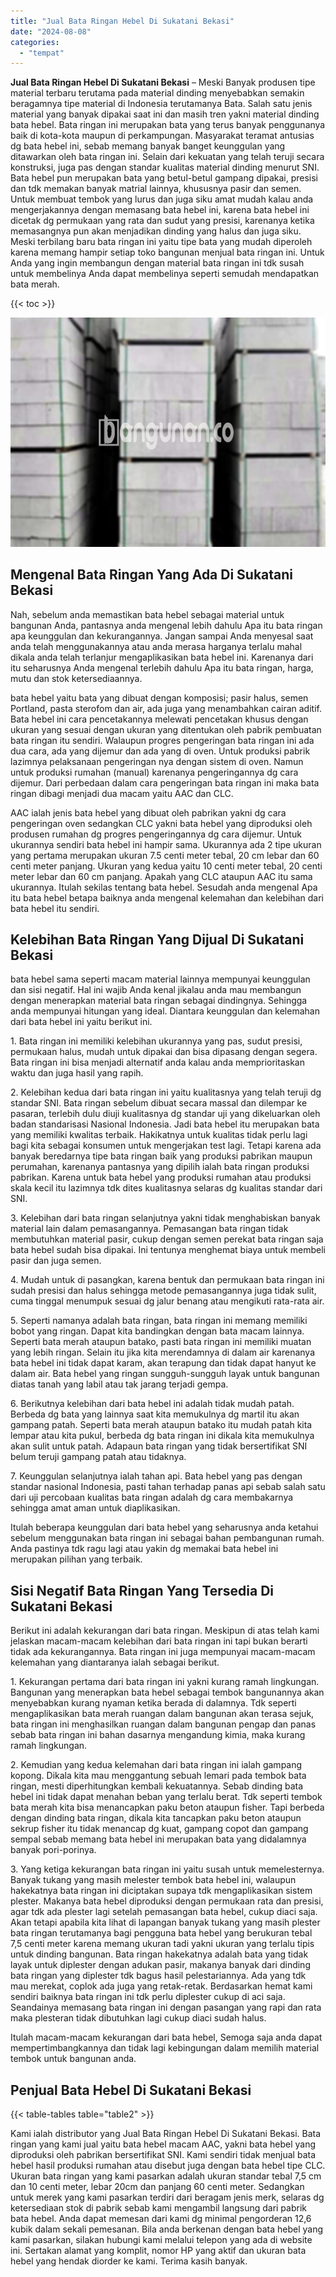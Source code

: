 ```yaml
---
title: "Jual Bata Ringan Hebel Di Sukatani Bekasi"
date: "2024-08-08"
categories: 
  - "tempat"
---
```


**Jual Bata Ringan Hebel Di Sukatani Bekasi** – Meski Banyak produsen tipe material terbaru terutama pada material dinding menyebabkan semakin beragamnya tipe material di Indonesia terutamanya Bata. Salah satu jenis material yang banyak dipakai saat ini dan masih tren yakni material dinding bata hebel. Bata ringan ini merupakan bata yang terus banyak penggunanya baik di kota-kota maupun di perkampungan. Masyarakat teramat antusias dg bata hebel ini, sebab memang banyak banget keunggulan yang ditawarkan oleh bata ringan ini. Selain dari kekuatan yang telah teruji secara konstruksi, juga pas dengan standar kualitas material dinding menurut SNI. Bata hebel pun merupakan bata yang betul-betul gampang dipakai, presisi dan tdk memakan banyak matrial lainnya, khususnya pasir dan semen. Untuk membuat tembok yang lurus dan juga siku amat mudah kalau anda mengerjakannya dengan memasang bata hebel ini, karena bata hebel ini dicetak dg permukaan yang rata dan sudut yang presisi, karenanya ketika memasangnya pun akan menjadikan dinding yang halus dan juga siku. Meski terbilang baru bata ringan ini yaitu tipe bata yang mudah diperoleh karena memang hampir setiap toko bangunan menjual bata ringan ini. Untuk Anda yang ingin membangun dengan material bata ringan ini tdk susah untuk membelinya Anda dapat membelinya seperti semudah mendapatkan bata merah.

{{< toc >}}

![Jual Bata Ringan Hebel Di Sukatani Bekasi](/images/jual-hebel-murah-23.png)

## Mengenal Bata Ringan Yang Ada Di Sukatani Bekasi

Nah, sebelum anda memastikan bata hebel sebagai material untuk bangunan Anda, pantasnya anda mengenal lebih dahulu Apa itu bata ringan apa keunggulan dan kekurangannya. Jangan sampai Anda menyesal saat anda telah menggunakannya atau anda merasa harganya terlalu mahal dikala anda telah terlanjur mengaplikasikan bata hebel ini. Karenanya dari itu seharusnya Anda mengenal terlebih dahulu Apa itu bata ringan, harga, mutu dan stok ketersediaannya.

bata hebel yaitu bata yang dibuat dengan komposisi; pasir halus, semen Portland, pasta sterofom dan air, ada juga yang menambahkan cairan aditif. Bata hebel ini cara pencetakannya melewati pencetakan khusus dengan ukuran yang sesuai dengan ukuran yang ditentukan oleh pabrik pembuatan bata ringan itu sendiri. Walaupun progres pengeringan bata ringan ini ada dua cara, ada yang dijemur dan ada yang di oven. Untuk produksi pabrik lazimnya pelaksanaan pengeringan nya dengan sistem di oven. Namun untuk produksi rumahan (manual) karenanya pengeringannya dg cara dijemur. Dari perbedaan dalam cara pengeringan bata ringan ini maka bata ringan dibagi menjadi dua macam yaitu AAC dan CLC.

AAC ialah jenis bata hebel yang dibuat oleh pabrikan yakni dg cara pengeringan oven sedangkan CLC yakni bata hebel yang diproduksi oleh produsen rumahan dg progres pengeringannya dg cara dijemur. Untuk ukurannya sendiri bata hebel ini hampir sama. Ukurannya ada 2 tipe ukuran yang pertama merupakan ukuran 7.5 centi meter tebal, 20 cm lebar dan 60 centi meter panjang. Ukuran yang kedua yaitu 10 centi meter tebal, 20 centi meter lebar dan 60 cm panjang. Apakah yang CLC ataupun AAC itu sama ukurannya. Itulah sekilas tentang bata hebel. Sesudah anda mengenal Apa itu bata hebel betapa baiknya anda mengenal kelemahan dan kelebihan dari bata hebel itu sendiri.

## Kelebihan Bata Ringan Yang Dijual Di Sukatani Bekasi

bata hebel sama seperti macam material lainnya mempunyai keunggulan dan sisi negatif. Hal ini wajib Anda kenal jikalau anda mau membangun dengan menerapkan material bata ringan sebagai dindingnya. Sehingga anda mempunyai hitungan yang ideal. Diantara keunggulan dan kelemahan dari bata hebel ini yaitu berikut ini.

1\. Bata ringan ini memiliki kelebihan ukurannya yang pas, sudut presisi, permukaan halus, mudah untuk dipakai dan bisa dipasang dengan segera. Bata ringan ini bisa menjadi alternatif anda kalau anda memprioritaskan waktu dan juga hasil yang rapih.

2\. Kelebihan kedua dari bata ringan ini yaitu kualitasnya yang telah teruji dg standar SNI. Bata ringan sebelum dibuat secara massal dan dilempar ke pasaran, terlebih dulu diuji kualitasnya dg standar uji yang dikeluarkan oleh badan standarisasi Nasional Indonesia. Jadi bata hebel itu merupakan bata yang memiliki kwalitas terbaik. Hakikatnya untuk kualitas tidak perlu lagi bagi kita sebagai konsumen untuk mengerjakan test lagi. Tetapi karena ada banyak beredarnya tipe bata ringan baik yang produksi pabrikan maupun perumahan, karenanya pantasnya yang dipilih ialah bata ringan produksi pabrikan. Karena untuk bata hebel yang produksi rumahan atau produksi skala kecil itu lazimnya tdk dites kualitasnya selaras dg kualitas standar dari SNI.

3\. Kelebihan dari bata ringan selanjutnya yakni tidak menghabiskan banyak material lain dalam pemasangannya. Pemasangan bata ringan tidak membutuhkan material pasir, cukup dengan semen perekat bata ringan saja bata hebel sudah bisa dipakai. Ini tentunya menghemat biaya untuk membeli pasir dan juga semen.

4\. Mudah untuk di pasangkan, karena bentuk dan permukaan bata ringan ini sudah presisi dan halus sehingga metode pemasangannya juga tidak sulit, cuma tinggal menumpuk sesuai dg jalur benang atau mengikuti rata-rata air.

5\. Seperti namanya adalah bata ringan, bata ringan ini memang memiliki bobot yang ringan. Dapat kita bandingkan dengan bata macam lainnya. Seperti bata merah ataupun batako, pasti bata ringan ini memiliki muatan yang lebih ringan. Selain itu jika kita merendamnya di dalam air karenanya bata hebel ini tidak dapat karam, akan terapung dan tidak dapat hanyut ke dalam air. Bata hebel yang ringan sungguh-sungguh layak untuk bangunan diatas tanah yang labil atau tak jarang terjadi gempa.

6\. Berikutnya kelebihan dari bata hebel ini adalah tidak mudah patah. Berbeda dg bata yang lainnya saat kita memukulnya dg martil itu akan gampang patah. Seperti bata merah ataupun batako itu mudah patah kita lempar atau kita pukul, berbeda dg bata ringan ini dikala kita memukulnya akan sulit untuk patah. Adapaun bata ringan yang tidak bersertifikat SNI belum teruji gampang patah atau tidaknya.

7\. Keunggulan selanjutnya ialah tahan api. Bata hebel yang pas dengan standar nasional Indonesia, pasti tahan terhadap panas api sebab salah satu dari uji percobaan kualitas bata ringan adalah dg cara membakarnya sehingga amat aman untuk diaplikasikan.

Itulah beberapa keunggulan dari bata hebel yang seharusnya anda ketahui sebelum menggunakan bata ringan ini sebagai bahan pembangunan rumah. Anda pastinya tdk ragu lagi atau yakin dg memakai bata hebel ini merupakan pilihan yang terbaik.

## Sisi Negatif Bata Ringan Yang Tersedia Di Sukatani Bekasi

Berikut ini adalah kekurangan dari bata ringan. Meskipun di atas telah kami jelaskan macam-macam kelebihan dari bata ringan ini tapi bukan berarti tidak ada kekurangannya. Bata ringan ini juga mempunyai macam-macam kelemahan yang diantaranya ialah sebagai berikut.

1\. Kekurangan pertama dari bata ringan ini yakni kurang ramah lingkungan. Bangunan yang menerapkan bata hebel sebagai tembok bangunannya akan menyebabkan kurang nyaman ketika berada di dalamnya. Tdk seperti mengaplikasikan bata merah ruangan dalam bangunan akan terasa sejuk, bata ringan ini menghasilkan ruangan dalam bangunan pengap dan panas sebab bata ringan ini bahan dasarnya mengandung kimia, maka kurang ramah lingkungan.

2\. Kemudian yang kedua kelemahan dari bata ringan ini ialah gampang kopong. Dikala kita mau menggantung sebuah lemari pada tembok bata ringan, mesti diperhitungkan kembali kekuatannya. Sebab dinding bata hebel ini tidak dapat menahan beban yang terlalu berat. Tdk seperti tembok bata merah kita bisa menancapkan paku beton ataupun fisher. Tapi berbeda dengan dinding bata ringan, dikala kita tancapkan paku beton ataupun sekrup fisher itu tidak menancap dg kuat, gampang copot dan gampang sempal sebab memang bata hebel ini merupakan bata yang didalamnya banyak pori-porinya.

3\. Yang ketiga kekurangan bata ringan ini yaitu susah untuk memelesternya. Banyak tukang yang masih melester tembok bata hebel ini, walaupun hakekatnya bata ringan ini diciptakan supaya tdk mengaplikasikan sistem plester. Makanya bata hebel diproduksi dengan permukaan rata dan presisi, agar tdk ada plester lagi setelah pemasangan bata hebel, cukup diaci saja. Akan tetapi apabila kita lihat di lapangan banyak tukang yang masih plester bata ringan terutamanya bagi pengguna bata hebel yang berukuran tebal 7,5 centi meter karena memang ukuran tadi yakni ukuran yang terlalu tipis untuk dinding bangunan. Bata ringan hakekatnya adalah bata yang tidak layak untuk diplester dengan adukan pasir, makanya banyak dari dinding bata ringan yang diplester tdk bagus hasil pelestariannya. Ada yang tdk mau merekat, coplok ada juga yang retak-retak. Berdasarkan hemat kami sendiri baiknya bata ringan ini tdk perlu diplester cukup di aci saja. Seandainya memasang bata ringan ini dengan pasangan yang rapi dan rata maka plesteran tidak dibutuhkan lagi cukup diaci sudah halus.

Itulah macam-macam kekurangan dari bata hebel, Semoga saja anda dapat mempertimbangkannya dan tidak lagi kebingungan dalam memilih material tembok untuk bangunan anda.

## Penjual Bata Hebel Di Sukatani Bekasi

{{< table-tables table="table2" >}}

Kami ialah distributor yang Jual Bata Ringan Hebel Di Sukatani Bekasi. Bata ringan yang kami jual yaitu bata hebel macam AAC, yakni bata hebel yang diproduksi oleh pabrikan bersertifikat SNI. Kami sendiri tidak menjual bata hebel hasil produksi rumahan atau disebut juga dengan bata hebel tipe CLC. Ukuran bata ringan yang kami pasarkan adalah ukuran standar tebal 7,5 cm dan 10 centi meter, lebar 20cm dan panjang 60 centi meter. Sedangkan untuk merek yang kami pasarkan terdiri dari beragam jenis merk, selaras dg ketersediaan stok di pabrik sebab kami mengambil langsung dari pabrik bata hebel. Anda dapat memesan dari kami dg minimal pengorderan 12,6 kubik dalam sekali pemesanan. Bila anda berkenan dengan bata hebel yang kami pasarkan, silakan hubungi kami melalui telepon yang ada di website ini. Sertakan alamat yang komplit, nomor HP yang aktif dan ukuran bata hebel yang hendak diorder ke kami. Terima kasih banyak.
